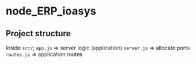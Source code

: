 # node_ERP_ioasys


## Project structure
Inside `src/`;
``app.js`` => server logic (application)
``server.js`` => allocate ports
``routes.js`` => application routes